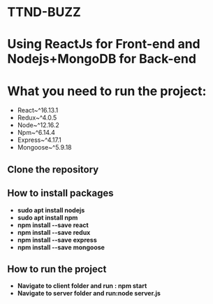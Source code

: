 # TTND-BUZZ
# Using ReactJs for Front-end and Nodejs+MongoDB for Back-end

# What you need to run the project:
 - React~^16.13.1
 - Redux~^4.0.5
 - Node~^12.16.2
 - Npm~^6.14.4
 - Express~^4.17.1
 - Mongoose~^5.9.18

## Clone the repository

## How to install packages
 - **sudo apt install nodejs** 
 - **sudo apt install npm**
 - **npm install --save react**
 - **npm install --save redux**
 - **npm install --save express**
 - **npm install --save mongoose**


## How to run the project
 - **Navigate to client folder and run : npm start**
 - **Navigate to server folder and run:node server.js**
